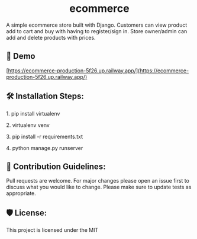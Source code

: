 <h1 align="center" id="title">ecommerce</h1>

<p id="description">A simple ecommerce store built with Django. Customers can view product add to cart and buy with having to register/sign in. Store owner/admin can add and delete products with prices.</p>

<h2>🚀 Demo</h2>

[https://ecommerce-production-5f26.up.railway.app/](https://ecommerce-production-5f26.up.railway.app/)


<h2>🛠️ Installation Steps:</h2>

<p>1. pip install virtualenv</p>

<p>2. virtualenv venv</p>

<p>3. pip install -r requirements.txt</p>

<p>4. python manage.py runserver</p>

<h2>🍰 Contribution Guidelines:</h2>

Pull requests are welcome. For major changes please open an issue first to discuss what you would like to change. Please make sure to update tests as appropriate.

<h2>🛡️ License:</h2>

This project is licensed under the MIT
